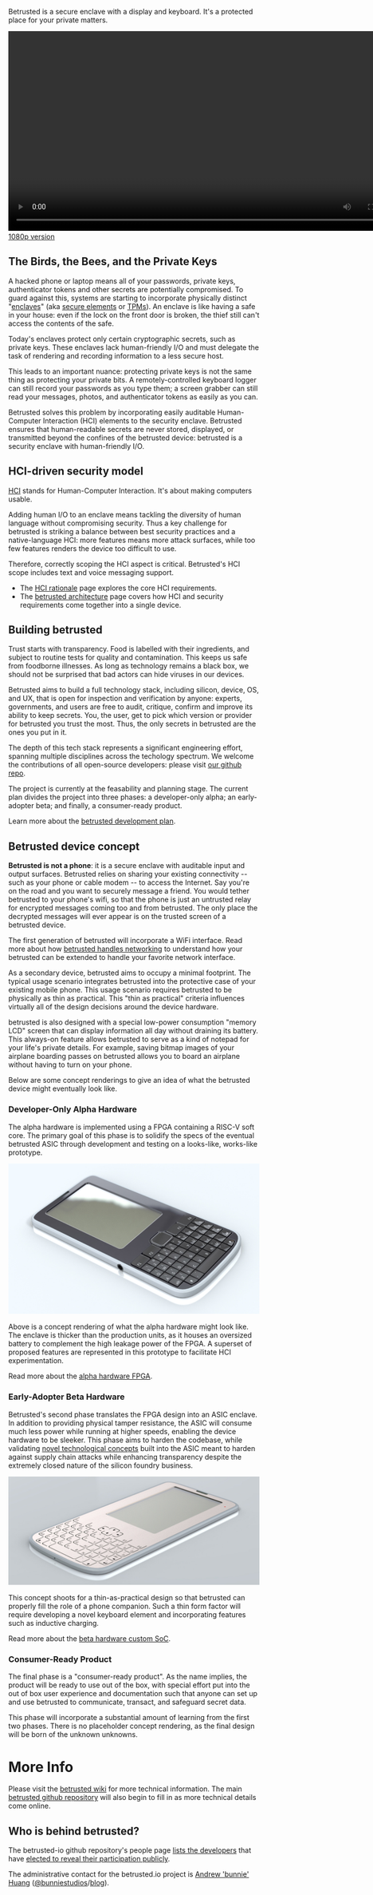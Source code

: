 Betrusted is a secure enclave with a display and keyboard. It's a
protected place for your private matters.

<!--<iframe width="800" height="450" src="https://bunniefoo.com/betrusted/media/betrusted_intro_450p.mp4" frameborder="0"></iframe>-->
<video width="800" controls autoplay><source src="https://raw.githubusercontent.com/betrusted-io/betrusted-io.github.io/master/assets/media/betrusted_intro_450p.mp4" type="video/mp4"></video>
[1080p version](https://bunniefoo.com/betrusted/media/betrusted_intro_1080p.mp4)

## The Birds, the Bees, and the Private Keys

A hacked phone or laptop means all of your passwords, private keys,
authenticator tokens and other secrets are potentially compromised. To
guard against this, systems are starting to incorporate physically
distinct
"[enclaves](https://developer.apple.com/documentation/security/certificate_key_and_trust_services/keys/storing_keys_in_the_secure_enclave)"
(aka [secure
elements](https://www.ledger.fr/2018/12/03/a-closer-look-into-ledger-security-the-secure-element/)
or [TPMs](https://en.wikipedia.org/wiki/Trusted_Platform_Module)). An
enclave is like having a safe in your house: even if the lock on the
front door is broken, the thief still can't access the contents of the
safe.

Today's enclaves protect only certain cryptographic secrets, such as
private keys. These enclaves lack human-friendly I/O and must delegate
the task of rendering and recording information to a less secure
host.

This leads to an important nuance: protecting private keys is not the
same thing as protecting your private bits. A remotely-controlled
keyboard logger can still record your passwords as you type them; a
screen grabber can still read your messages, photos, and authenticator
tokens as easily as you can.

Betrusted solves this problem by incorporating easily auditable
Human-Computer Interaction (HCI) elements to the security enclave.
Betrusted ensures that human-readable secrets are never stored,
displayed, or transmitted beyond the confines of the betrusted device:
betrusted is a security enclave with human-friendly I/O.

## HCI-driven security model

[HCI](https://en.wikipedia.org/wiki/Human%E2%80%93computer_interaction)
stands for Human-Computer Interaction. It's about making computers
usable.

Adding human I/O to an enclave means tackling the diversity of human
language without compromising security. Thus a key challenge for
betrusted is striking a balance between best security practices and a
native-language HCI: more features means more attack surfaces, while
too few features renders the device too difficult to use.

Therefore, correctly scoping the HCI aspect is critical. Betrusted's
HCI scope includes text and voice messaging support.

* The [HCI rationale](/hci-rationale/) page explores the core HCI
requirements.
* The [betrusted architecture](/betrusted-architecture/) page covers
how HCI and security requirements come together into a single device.

## Building betrusted

Trust starts with transparency. Food is labelled with their
ingredients, and subject to routine tests for quality and
contamination. This keeps us safe from foodborne illnesses. As long as
technology remains a black box, we should not be surprised that bad
actors can hide viruses in our devices.

Betrusted aims to build a full technology stack, including silicon,
device, OS, and UX, that is open for inspection and verification by
anyone: experts, governments, and users are free to audit, critique,
confirm and improve its ability to keep secrets. You, the user, get
to pick which version or provider for betrusted you trust the
most. Thus, the only secrets in betrusted are the ones you put in it.

The depth of this tech stack represents a significant engineering
effort, spanning multiple disciplines across the techology
spectrum. We welcome the contributions of all open-source developers:
please visit [our github repo](https://github.com/betrusted-io/).

The project is currently at the feasability and planning stage. The
current plan divides the project into three phases: a developer-only
alpha; an early-adopter beta; and finally, a consumer-ready product.

Learn more about the [betrusted development plan](/dev-plan/).

## Betrusted device concept

**Betrusted is not a phone**: it is a secure enclave with auditable
input and output surfaces. Betrusted relies on sharing your existing
connectivity -- such as your phone or cable modem -- to access the
Internet. Say you're on the road and you want to securely message a
friend. You would tether betrusted to your phone's wifi, so that the
phone is just an untrusted relay for encrypted messages coming too and
from betrusted. The only place the decrypted messages will ever appear
is on the trusted screen of a betrusted device.

The first generation of betrusted will incorporate a WiFi
interface. Read more about how [betrusted handles
networking](/betrusted-architecture/#network-interface) to understand
how your betrusted can be extended to handle your favorite network
interface.

As a secondary device, betrusted aims to occupy a minimal footprint.
The typical usage scenario integrates betrusted into the protective
case of your existing mobile phone. This usage scenario requires
betrusted to be physically as thin as practical. This "thin as
practical" criteria influences virtually all of the design decisions
around the device hardware.

betrusted is also designed with a special low-power consumption
"memory LCD" screen that can display information all day without
draining its battery. This always-on feature allows betrusted to serve
as a kind of notepad for your life's private details. For example,
saving bitmap images of your airplane boarding passes on betrusted
allows you to board an airplane without having to turn on your phone.

Below are some concept renderings to give an idea of what the
betrusted device might eventually look like.

### Developer-Only Alpha Hardware

The alpha hardware is implemented using a FPGA containing a RISC-V
soft core. The primary goal of this phase is to solidify the specs of
the eventual betrusted ASIC through development and testing on a
looks-like, works-like prototype.

![](assets/images/betrusted-concept-1.jpg)

Above is a concept rendering of what the alpha hardware might look
like. The enclave is thicker than the production units, as it houses
an oversized battery to complement the high leakage power of the
FPGA. A superset of proposed features are represented in this
prototype to facilitate HCI experimentation.

Read more about the [alpha hardware FPGA](/betrusted-architecture/#developer-fpga-system).

### Early-Adopter Beta Hardware

Betrusted's second phase translates the FPGA design into an ASIC
enclave. In addition to providing physical tamper resistance, the ASIC
will consume much less power while running at higher speeds, enabling
the device hardware to be sleeker. This phase aims to harden the
codebase, while validating [novel technological
concepts](https://github.com/betrusted-io/betrusted-wiki/wiki/ASIC-hardening)
built into the ASIC meant to harden against supply chain attacks while
enhancing transparency despite the extremely closed nature of the silicon
foundry business.

![](assets/images/betrusted-concept-2.jpg)

This concept shoots for a thin-as-practical design so that betrusted
can properly fill the role of a phone companion. Such a thin form
factor will require developing a novel keyboard element and
incorporating features such as inductive charging.

Read more about the [beta hardware custom SoC](/betrusted-architecture/#custom-soc).

### Consumer-Ready Product

The final phase is a "consumer-ready product". As the name implies,
the product will be ready to use out of the box, with special effort
put into the out of box user experience and documentation such that
anyone can set up and use betrusted to communicate, transact, and
safeguard secret data.

This phase will incorporate a substantial amount of learning from the
first two phases. There is no placeholder concept rendering, as the
final design will be born of the unknown unknowns.

# More Info

Please visit the [betrusted
wiki](https://github.com/betrusted-io/betrusted-wiki/wiki) for more
technical information. The main [betrusted github
repository](https://github.com/betrusted-io) will also begin to fill
in as more technical details come online.

## Who is behind betrusted?

The betrusted-io github repository's people page [lists the
developers](https://github.com/orgs/betrusted-io/people) that have [elected to reveal their
participation
publicly](https://help.github.com/en/articles/publicizing-or-hiding-organization-membership).

The administrative contact for the betrusted.io project is [Andrew
'bunnie' Huang](https://en.wikipedia.org/wiki/Andrew_Huang_(hacker))
([@bunniestudios](https://twitter.com/bunniestudios)/[blog](https://bunniestudios.com)).


